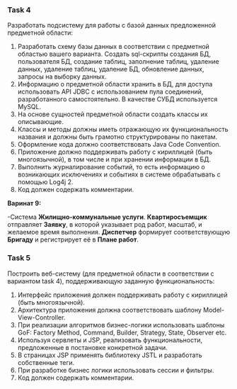 ### Task 4
Разработать подсистему для работы с базой данных предложенной предметной области:

1. Разработать схему базы данных в соответствии с предметной областью вашего варианта. Создать sql-скрипты создания БД, пользователя БД, создание таблиц, заполнение таблиц, удаление данных, удаление таблиц, удаление БД, обновление данных, запросы на выборку данных.
1. Информацию о предметной области хранить в БД, для доступа использовать API JDBC с использованием пула соединений, разработанного самостоятельно. В качестве СУБД используется MySQL.
1. На основе сущностей предметной области создать классы их описывающие.
1. Классы и методы должны иметь отражающую их функциональность названия и должны быть грамотно структурированы по пакетам.
1. Оформление кода должно соответствовать Java Code Convention.
1. Приложение должно поддерживать работу с кириллицей (быть многоязычной), в том числе и при хранении информации в БД.
1. Выполнить журналирование событий, то есть информацию о возникающих исключениях и событиях в системе обрабатывать с помощью Log4j 2.
1. Код должен содержать комментарии.

**Варинат 9:**

-Система __Жилищно-коммунальные услуги__. __Квартиросъемщик__ отправляет __Заявку__, в которой указывает род работ, масштаб,
и желаемое время выполнения. __Диспетчер__ формирует соответствующую __Бригаду__ и регистрирует её в __Плане работ__.

### Task 5
Построить веб-систему (для предметной области в соответствии с вариантом task 4), поддерживающую заданную функциональность:

1. Интерфейс приложения должен поддерживать работу с кириллицей (быть многоязычной).
1. Архитектура приложения должна соответствовать шаблону Model-View-Controller.
1. При реализации алгоритмов бизнес-логики использовать шаблоны GoF: Factory Method, Command, Builder, Strategy, State, Observer etc.
1. Используя сервлеты и JSP, реализовать функциональности, предложенные в постановке конкретной задачи.
1. В страницах JSP применять библиотеку JSTL и разработать собственные теги.
1. При разработке бизнес логики использовать сессии и фильтры.
1. Код должен содержать комментарии.

